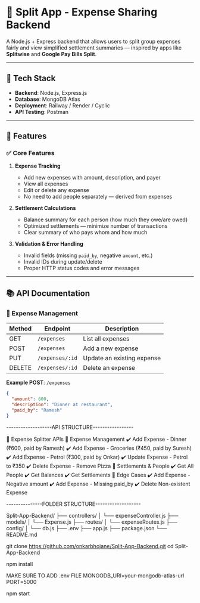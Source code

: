 # 💸 Split App - Expense Sharing Backend

A Node.js + Express backend that allows users to split group expenses fairly and view simplified settlement summaries — inspired by apps like **Splitwise** and **Google Pay Bills Split**.

---

## 🔧 Tech Stack

- **Backend**: Node.js, Express.js
- **Database**: MongoDB Atlas
- **Deployment**: Railway / Render / Cyclic
- **API Testing**: Postman

---

## 📌 Features

### ✅ Core Features

1. **Expense Tracking**
   - Add new expenses with amount, description, and payer
   - View all expenses
   - Edit or delete any expense
   - No need to add people separately — derived from expenses

2. **Settlement Calculations**
   - Balance summary for each person (how much they owe/are owed)
   - Optimized settlements — minimize number of transactions
   - Clear summary of who pays whom and how much

3. **Validation & Error Handling**
   - Invalid fields (missing `paid_by`, negative `amount`, etc.)
   - Invalid IDs during update/delete
   - Proper HTTP status codes and error messages

---

## 📚 API Documentation

### 🔸 Expense Management

| Method | Endpoint           | Description                    |
|--------|--------------------|--------------------------------|
| GET    | `/expenses`        | List all expenses              |
| POST   | `/expenses`        | Add a new expense              |
| PUT    | `/expenses/:id`    | Update an existing expense     |
| DELETE | `/expenses/:id`    | Delete an expense              |

**Example POST**: `/expenses`

```json
{
  "amount": 600,
  "description": "Dinner at restaurant",
  "paid_by": "Ramesh"
}
```

-------------------API STRUCTURE-----------------

📁 Expense Splitter APIs
  📁 Expense Management
    ✔️ Add Expense - Dinner (₹600, paid by Ramesh)
    ✔️ Add Expense - Groceries (₹450, paid by Suresh)
    ✔️ Add Expense - Petrol (₹300, paid by Onkar)
    ✔️ Update Expense - Petrol to ₹350
    ✔️ Delete Expense - Remove Pizza
  📁 Settlements & People
    ✔️ Get All People
    ✔️ Get Balances
    ✔️ Get Settlements
  📁 Edge Cases
    ✔️ Add Expense - Negative amount
    ✔️ Add Expense - Missing paid_by
    ✔️ Delete Non-existent Expense


---------------FOLDER STRUCTURE-------------------

Split-App-Backend/
├── controllers/
│   └── expenseController.js
├── models/
│   └── Expense.js
├── routes/
│   └── expenseRoutes.js
├── config/
│   └── db.js
├── .env
├── app.js
├── package.json
└── README.md


git clone https://github.com/onkarbhojane/Split-App-Backend.git
cd Split-App-Backend

npm install

MAKE SURE TO ADD .env FILE
MONGODB_URI=your-mongodb-atlas-url
PORT=5000

npm start


